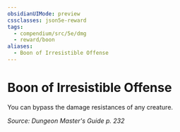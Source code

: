 ```yaml
---
obsidianUIMode: preview
cssclasses: json5e-reward
tags:
  - compendium/src/5e/dmg
  - reward/boon
aliases:
  - Boon of Irresistible Offense
---
```

# Boon of Irresistible Offense

You can bypass the damage resistances of any creature.

*Source: Dungeon Master's Guide p. 232*